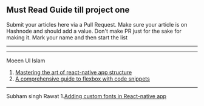 ## Must Read Guide till project one

Submit your articles here via a Pull Request. Make sure your article is on Hashnode and should add a value. Don't make PR just for the sake for making it.
Mark your name and then start the list

---

---
Moeen Ul Islam
1. [Mastering the art of react-native app structure](https://moeen.hashnode.dev/mastering-the-art-of-react-native-app-structure)
2. [A comprehensive guide to flexbox with code snippets](https://moeen.hashnode.dev/flex-your-layouts-a-comprehensive-guide-to-flexbox-in-react-native-with-code-snippets)

---

Subham singh Rawat
1.[Adding custom fonts in React-native app](https://subham123.hashnode.dev/adding-custom-fonts-in-react-native)
